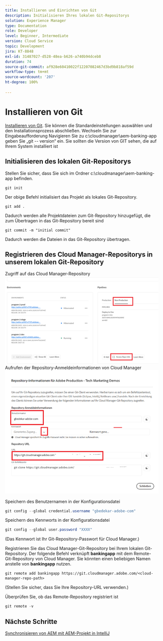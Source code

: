 ```yaml
---
title: Installieren und Einrichten von Git
description: Initialisieren Ihres lokalen Git-Repositorys
solution: Experience Manager
type: Documentation
role: Developer
level: Beginner, Intermediate
version: Cloud Service
topic: Development
jira: KT-8848
exl-id: 31487027-d528-48ea-b626-a740b94dceb8
duration: 74
source-git-commit: af928e60410022f12207082467d3bd9b818af59d
workflow-type: tm+mt
source-wordcount: '207'
ht-degree: 100%

---
```


# Installieren von Git


[Installieren von Git](https://git-scm.com/downloads). Sie können die Standardeinstellungen auswählen und den Installationsprozess abschließen.
Wechseln Sie zur Eingabeaufforderung
Navigieren Sie zu c:\cloudmanager\aem-banking-app
geben Sie „git -- version“ ein. Sie sollten die Version von GIT sehen, die auf Ihrem System installiert ist

## Initialisieren des lokalen Git-Repositorys

Stellen Sie sicher, dass Sie sich im Ordner c:\cloudmanager\aem-banking-app befinden.

```
git init
```

Der obige Befehl initialisiert das Projekt als lokales Git-Repository.

```
git add .
```

Dadurch werden alle Projektdateien zum Git-Repository hinzugefügt, die zum Übertragen in das Git-Repository bereit sind

```
git commit -m "initial commit"
```

Dadurch werden die Dateien in das Git-Repository übertragen.



## Registrieren des Cloud Manager-Repositorys in unserem lokalen Git-Repository

Zugriff auf das Cloud Manager-Repository
![Zugriff auf die Repository-Informationen](assets/cloud-manager-repo.png)
Aufrufen der Repository-Anmeldeinformationen von Cloud Manager
![get-credentials](assets/cloud-manager-repo1.png)

Speichern des Benutzernamen in der Konfigurationsdatei

```java
git config --global credential.username "gbedekar-adobe-com"
```

Speichern des Kennworts in der Konfigurationsdatei

```java
git config --global user.password "XXXX"
```

(Das Kennwort ist Ihr Git-Repository-Passwort für Cloud Manager.)

Registrieren Sie das Cloud Manager-Git-Repository bei Ihrem lokalen Git-Repository. Der folgende Befehl verknüpft **bankingapp** mit dem Remote-Git-Repository von Cloud Manager. Sie könnten einen beliebigen Namen anstelle von **bankingapp** nutzen.


```shell
git remote add bankingapp https://git.cloudmanager.adobe.com/<cloud-manager-repo-path>
```

(Stellen Sie sicher, dass Sie Ihre Repository-URL verwenden.)

Überprüfen Sie, ob das Remote-Repository registriert ist

```java
git remote -v
```

## Nächste Schritte

[Synchronisieren von AEM mit AEM-Projekt in IntelliJ](./intellij-and-aem-sync.md)
